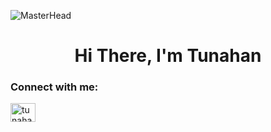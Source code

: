 ![MasterHead](https://media.giphy.com/media/mHjjxCf4MOqsw/giphy.gif)
<h1 align="center">Hi There, I'm Tunahan</h1>
<h3 align="left">Connect with me:</h3>
<p align="left">
<a href="https://linkedin.com/in/tunahan-ugrasir" target="blank"><img align="center" src="https://raw.githubusercontent.com/rahuldkjain/github-profile-readme-generator/master/src/images/icons/Social/linked-in-alt.svg" alt="tunahan-ugrasir" height="30" width="40" /></a>
</p>

